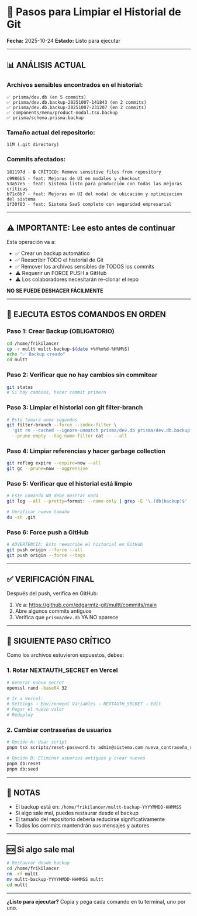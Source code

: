 # 🧹 Pasos para Limpiar el Historial de Git

**Fecha:** 2025-10-24
**Estado:** Listo para ejecutar

---

## 📊 ANÁLISIS ACTUAL

### Archivos sensibles encontrados en el historial:
```
✅ prisma/dev.db (en 5 commits)
✅ prisma/dev.db.backup-20251007-141843 (en 2 commits)
✅ prisma/dev.db.backup-20251007-231207 (en 2 commits)
✅ components/menu/product-modal.tsx.backup
✅ prisma/schema.prisma.backup
```

### Tamaño actual del repositorio:
```
11M (.git directory)
```

### Commits afectados:
```
181197d - 🔒 CRÍTICO: Remove sensitive files from repository
c9986b5 - feat: Mejoras de UI en modales y checkout
53a57e5 - feat: Sistema listo para producción con todas las mejoras críticas
b71c8b7 - feat: Mejoras en UI del modal de ubicación y optimización del sistema
1f30f83 - feat: Sistema SaaS completo con seguridad empresarial
```

---

## ⚠️ IMPORTANTE: Lee esto antes de continuar

Esta operación va a:
- ✅ Crear un backup automático
- ✅ Reescribir TODO el historial de Git
- ✅ Remover los archivos sensibles de TODOS los commits
- ⚠️ Requerir un FORCE PUSH a GitHub
- ⚠️ Los colaboradores necesitarán re-clonar el repo

**NO SE PUEDE DESHACER FÁCILMENTE**

---

## 🚀 EJECUTA ESTOS COMANDOS EN ORDEN

### Paso 1: Crear Backup (OBLIGATORIO)
```bash
cd /home/frikilancer
cp -r multt multt-backup-$(date +%Y%m%d-%H%M%S)
echo "✅ Backup creado"
cd multt
```

### Paso 2: Verificar que no hay cambios sin commitear
```bash
git status
# Si hay cambios, hacer commit primero
```

### Paso 3: Limpiar el historial con git filter-branch
```bash
# Esto tomará unos segundos
git filter-branch --force --index-filter \
  'git rm --cached --ignore-unmatch prisma/dev.db prisma/dev.db.backup-* prisma/*.db prisma/*.backup *.backup components/**/*.backup' \
  --prune-empty --tag-name-filter cat -- --all
```

### Paso 4: Limpiar referencias y hacer garbage collection
```bash
git reflog expire --expire=now --all
git gc --prune=now --aggressive
```

### Paso 5: Verificar que el historial está limpio
```bash
# Este comando NO debe mostrar nada
git log --all --pretty=format: --name-only | grep -E '\.(db|backup)$'

# Verificar nuevo tamaño
du -sh .git
```

### Paso 6: Force push a GitHub
```bash
# ADVERTENCIA: Esto reescribe el historial en GitHub
git push origin --force --all
git push origin --force --tags
```

---

## ✅ VERIFICACIÓN FINAL

Después del push, verifica en GitHub:
1. Ve a: https://github.com/edgarmtz-git/multt/commits/main
2. Abre algunos commits antiguos
3. Verifica que `prisma/dev.db` YA NO aparece

---

## 🔐 SIGUIENTE PASO CRÍTICO

Como los archivos estuvieron expuestos, debes:

### 1. Rotar NEXTAUTH_SECRET en Vercel
```bash
# Generar nuevo secret
openssl rand -base64 32

# Ir a Vercel:
# Settings → Environment Variables → NEXTAUTH_SECRET → Edit
# Pegar el nuevo valor
# Redeploy
```

### 2. Cambiar contraseñas de usuarios
```bash
# Opción A: Usar script
pnpm tsx scripts/reset-password.ts admin@sistema.com nueva_contraseña_segura

# Opción B: Eliminar usuarios antiguos y crear nuevos
pnpm db:reset
pnpm db:seed
```

---

## 📝 NOTAS

- El backup está en: `/home/frikilancer/multt-backup-YYYYMMDD-HHMMSS`
- Si algo sale mal, puedes restaurar desde el backup
- El tamaño del repositorio debería reducirse significativamente
- Todos los commits mantendrán sus mensajes y autores

---

## 🆘 Si algo sale mal

```bash
# Restaurar desde backup
cd /home/frikilancer
rm -rf multt
mv multt-backup-YYYYMMDD-HHMMSS multt
cd multt
```

---

**¿Listo para ejecutar?** Copia y pega cada comando en tu terminal, uno por uno.
